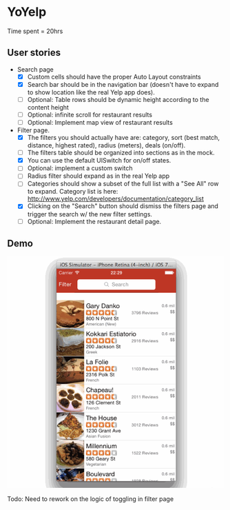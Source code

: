 # YoYelp
Time spent = 20hrs

## User stories

* Search page
  * [x] Custom cells should have the proper Auto Layout constraints
  * [x] Search bar should be in the navigation bar (doesn't have to expand to show location like the real Yelp app does).
  * [ ] Optional: Table rows should be dynamic height according to the content height
  * [ ] Optional: infinite scroll for restaurant results
  * [ ] Optional: Implement map view of restaurant results
* Filter page. 
  * [x] The filters you should actually have are: category, sort (best match, distance, highest rated), radius (meters), deals (on/off).
  * [ ] The filters table should be organized into sections as in the mock.
  * [x] You can use the default UISwitch for on/off states. 
  * [ ] Optional: implement a custom switch
  * [ ] Radius filter should expand as in the real Yelp app
  * [ ] Categories should show a subset of the full list with a "See All" row to expand. Category list is here: http://www.yelp.com/developers/documentation/category_list
  * [x] Clicking on the "Search" button should dismiss the filters page and trigger the search w/ the new filter settings.
  * [ ] Optional: Implement the restaurant detail page.

## Demo
![demo](yelp.gif)

Todo: Need to rework on the logic of toggling in filter page
